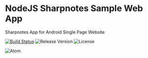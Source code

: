 # NodeJS Sharpnotes Sample Web App
Sharpnotes App for Android Single Page Website

[![Build Status](https://travis-ci.org/stevenbenner/jquery-powertip.svg?branch=master)](https://travis-ci.org/stevenbenner/jquery-powertip)
![Release Version](http://img.shields.io/github/release/stevenbenner/jquery-powertip.svg)
![License](https://img.shields.io/packagist/l/doctrine/orm.svg)

![Atom](https://github.com/planlodge/NodeJS-Sharpnotes-Sample-Web-App/blob/master/public/assets/record.gif)
